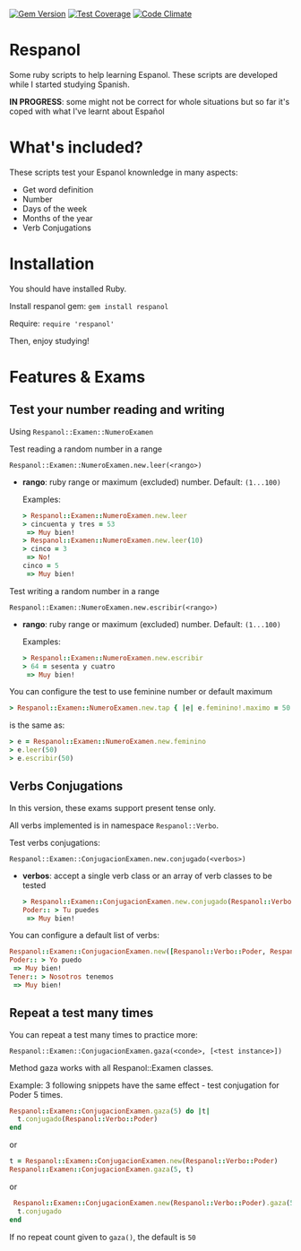 [![Gem Version](https://badge.fury.io/rb/respanol.svg)](https://badge.fury.io/rb/respanol)
[![Test Coverage](https://codeclimate.com/github/tiev/respanol/badges/coverage.svg)](https://codeclimate.com/github/tiev/respanol/coverage)
[![Code Climate](https://codeclimate.com/github/tiev/respanol/badges/gpa.svg)](https://codeclimate.com/github/tiev/respanol)

# Respanol
Some ruby scripts to help learning Espanol.
These scripts are developed while I started studying Spanish.

**IN PROGRESS**: some might not be correct for whole situations but so far it's coped with what I've learnt about Español

# What's included?
These scripts test your Espanol knownledge in many aspects:

* Get word definition
* Number
* Days of the week
* Months of the year
* Verb Conjugations

# Installation
You should have installed Ruby.

Install respanol gem: `gem install respanol`

Require: `require 'respanol'`

Then, enjoy studying!

# Features & Exams

## Test your number reading and writing

Using `Respanol::Examen::NumeroExamen`

Test reading a random number in a range

`Respanol::Examen::NumeroExamen.new.leer(<rango>)`

* **rango**: ruby range or maximum (excluded) number. Default: `(1...100)`

    Examples:
    ```ruby
    > Respanol::Examen::NumeroExamen.new.leer
    > cincuenta y tres = 53
     => Muy bien!
    > Respanol::Examen::NumeroExamen.new.leer(10)
    > cinco = 3
     => No!
    cinco = 5
     => Muy bien!
    ```

Test writing a random number in a range

`Respanol::Examen::NumeroExamen.new.escribir(<rango>)`

* **rango**: ruby range or maximum (excluded) number. Default: `(1...100)`

    Examples:
    ```ruby
    > Respanol::Examen::NumeroExamen.new.escribir
    > 64 = sesenta y cuatro
     => Muy bien!
    ```

You can configure the test to use feminine number or default maximum

```ruby
> Respanol::Examen::NumeroExamen.new.tap { |e| e.feminino!.maximo = 50 }.leer
```
is the same as:
```ruby
> e = Respanol::Examen::NumeroExamen.new.feminino
> e.leer(50)
> e.escribir(50)
```

## Verbs Conjugations
In this version, these exams support present tense only.

All verbs implemented is in namespace `Respanol::Verbo`.

Test verbs conjugations:

`Respanol::Examen::ConjugacionExamen.new.conjugado(<verbos>)`

* **verbos**: accept a single verb class or an array of verb classes to be tested

    ```ruby
    > Respanol::Examen::ConjugacionExamen.new.conjugado(Respanol::Verbo::Poder)
    Poder:: > Tu puedes
     => Muy bien!
    ```

You can configure a default list of verbs:

```ruby
Respanol::Examen::ConjugacionExamen.new([Respanol::Verbo::Poder, Respanol::Verbo::Tener]).conjugado
Poder:: > Yo puedo
 => Muy bien!
Tener:: > Nosotros tenemos
 => Muy bien!
```

## Repeat a test many times

You can repeat a test many times to practice more:

`Respanol::Examen::ConjugacionExamen.gaza(<conde>, [<test instance>])`

Method gaza works with all Respanol::Examen classes.

Example: 3 following snippets have the same effect - test conjugation for Poder 5 times.

  ```ruby
  Respanol::Examen::ConjugacionExamen.gaza(5) do |t|
    t.conjugado(Respanol::Verbo::Poder)
  end
  ```

or

  ```ruby
  t = Respanol::Examen::ConjugacionExamen.new(Respanol::Verbo::Poder)
  Respanol::Examen::ConjugacionExamen.gaza(5, t)
  ```

or

  ```ruby
  Respanol::Examen::ConjugacionExamen.new(Respanol::Verbo::Poder).gaza(5) do |t|
    t.conjugado
  end
  ```

If no repeat count given to `gaza()`, the default is `50`
